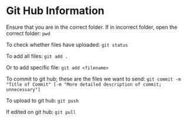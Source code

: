 # Git Hub Information

Ensure that you are in the correct folder. If in incorrect folder, open the correct folder:
    `pwd`

To check whether files have uploaded:
    `git status`

To add all files:
    `git add . `

Or to add specific file:
    `git add <filename>`

To commit to git hub; these are the files we want to send:
    `git commit -m "Title of Commit" [-m "More detailed description of commit; unnecessary"]`

To upload to git hub:
    `git push`


If edited on git hub: 
    `git pull`